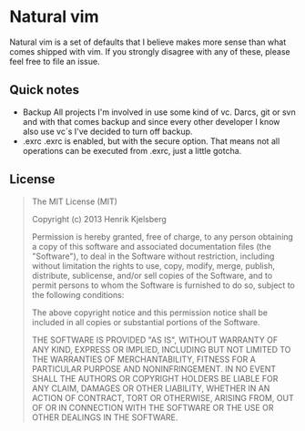 
Natural vim
===========

Natural vim is a set of defaults that I believe makes more sense than
what comes shipped with vim. If you strongly disagree with any of these,
please feel free to file an issue.


Quick notes
-----------

* Backup
All projects I'm involved in use some kind of vc. Darcs, git or svn and
with that comes backup and since every other developer I know also use vc´s
I've decided to turn off backup.
* .exrc
.exrc is enabled, but with the secure option. That means not all operations
can be executed from .exrc, just a little gotcha.


License
-------

> The MIT License (MIT)
>
> Copyright (c) 2013 Henrik Kjelsberg
>
> Permission is hereby granted, free of charge, to any person obtaining a copy of
> this software and associated documentation files (the "Software"), to deal in
> the Software without restriction, including without limitation the rights to
> use, copy, modify, merge, publish, distribute, sublicense, and/or sell copies of
> the Software, and to permit persons to whom the Software is furnished to do so,
> subject to the following conditions:
>
> The above copyright notice and this permission notice shall be included in all
> copies or substantial portions of the Software.
>
> THE SOFTWARE IS PROVIDED "AS IS", WITHOUT WARRANTY OF ANY KIND, EXPRESS OR
> IMPLIED, INCLUDING BUT NOT LIMITED TO THE WARRANTIES OF MERCHANTABILITY, FITNESS
> FOR A PARTICULAR PURPOSE AND NONINFRINGEMENT. IN NO EVENT SHALL THE AUTHORS OR
> COPYRIGHT HOLDERS BE LIABLE FOR ANY CLAIM, DAMAGES OR OTHER LIABILITY, WHETHER
> IN AN ACTION OF CONTRACT, TORT OR OTHERWISE, ARISING FROM, OUT OF OR IN
> CONNECTION WITH THE SOFTWARE OR THE USE OR OTHER DEALINGS IN THE SOFTWARE.

